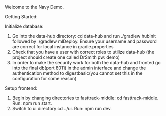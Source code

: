 Welcome to the Navy Demo.

Getting Started:

Initialize database:

1. Go into the data-hub directory: cd data-hub and run ./gradlew hubInit followed by ./gradlew mlDeploy. Ensure your username and password are correct for local instance in gradle.properties
2. Check that you have a user with correct roles to utilize data-hub (the project should create one called DrSmith pw: demo)
3. In order to make the security work for both the data-hub and fronted go into the final db(port 8011) in the admin interface and change the authentication method to digestbasic(you cannot set this in the configuration for some reason)

Setup frontend:

1. Begin by changing directories to fasttrack-middle: cd fasttrack-middle. Run: npm run start.
2. Switch to ui directory cd ../ui. Run: npm run dev.
